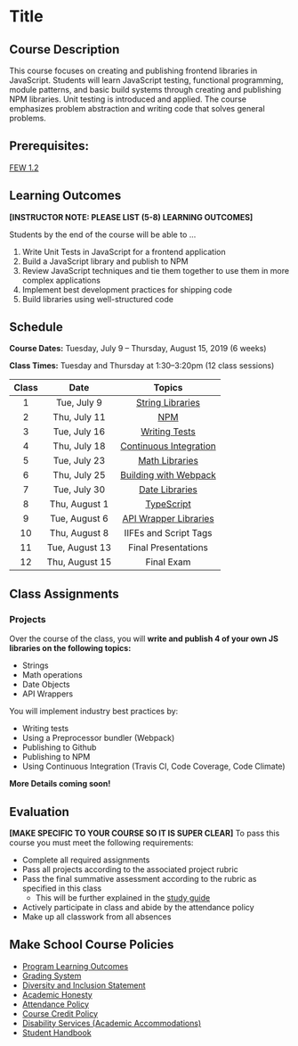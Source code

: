 # Title

## Course Description

This course focuses on creating and publishing frontend libraries in JavaScript. Students will learn JavaScript testing, functional programming, module patterns, and basic build systems through creating and publishing NPM libraries. Unit testing is introduced and applied. The course emphasizes problem abstraction and writing code that solves general problems.

## Prerequisites:  

[FEW 1.2](https://github.com/Make-School-Courses/FEW-1.2-JavaScript-Foundations)

## Learning Outcomes

**[INSTRUCTOR NOTE: PLEASE LIST (5-8) LEARNING OUTCOMES]**

Students by the end of the course will be able to ...

1. Write Unit Tests in JavaScript for a frontend application
1. Build a JavaScript library and publish to NPM
1. Review JavaScript techniques and tie them together to use them in more complex applications
1. Implement best development practices for shipping code
1. Build libraries using well-structured code

## Schedule

**Course Dates:** Tuesday, July 9 – Thursday, August 15, 2019 (6 weeks)

**Class Times:** Tuesday and Thursday at 1:30–3:20pm (12 class sessions)

| Class |          Date          |                 Topics                  |
|:-----:|:----------------------:|:---------------------------------------:|
|  1 |   Tue, July 9             | [String Libraries]                      |
|  2 |   Thu, July 11            | [NPM]                                   |
|  3 |   Tue, July 16            | [Writing Tests]                         |
|  4 |   Thu, July 18            | [Continuous Integration]                |
|  5 |   Tue, July 23            | [Math Libraries]                        |
|  6 |   Thu, July 25            | [Building with Webpack]                 |
|  7 |   Tue, July 30            | [Date Libraries]                        |
|  8 |   Thu, August 1           | [TypeScript]                            |
|  9 |   Tue, August 6           | [API Wrapper Libraries]                 |
| 10 |   Thu, August 8           | IIFEs and Script Tags                   |  
| 11 |   Tue, August 13          | Final Presentations                     |
| 12 |   Thu, August 15          | Final Exam                              |

[String Libraries]:https://docs.google.com/presentation/d/1JMHlFPjdAM9FLhOU3WsUfBaQyTK-pQ31rnbb3AMM5hc/edit?usp=sharing
[NPM]:https://docs.google.com/presentation/d/1BdgVBeemOXlARsS_wbS798UNFjCixwuIN9QhlDdxshg/edit?usp=sharing
[Writing Tests]:https://drive.google.com/open?id=1aBUDlkov4Bg3BHjALA3u6NQPDSsLvHNwgO-pzNvcl-4
[Continuous Integration]:https://docs.google.com/presentation/d/1bVj1kQjZEEP5CHJ75VXzsDhledgpasC0cEoDBK9zjuk/edit?usp=sharing
[Math Libraries]:https://docs.google.com/presentation/d/15crKRdhAXxcNsy5rHMvGAXm8RDYbkFVqCV6WGCcGy-U/edit?usp=sharing
[Building with Webpack]:https://docs.google.com/presentation/d/1_gX4K3VfCgsY7XH-xfc7q3T1MhEarPRoVla-AXJCae8/edit?usp=sharing
[Date Libraries]:https://docs.google.com/presentation/d/1zBpVfNByDj5u4Bsg1EtW_zx3qm_6oEm85BStYOyKlDk/edit?usp=sharing
[TypeScript]:https://docs.google.com/presentation/d/1ovt7YeAfqaiN8duWjwhYxldTwvca382QTHYyBUFZZ_8/edit?usp=sharing
[API Wrapper Libraries]:https://docs.google.com/presentation/d/14t1i4u9oZcwIFAdHm8t_SrAFVUA70cpwmfS_bEJ8ISI/edit?usp=sharing

## Class Assignments

### Projects

Over the course of the class, you will **write and publish 4 of your own JS libraries on the following topics:**

- Strings
- Math operations
- Date Objects
- API Wrappers

You will implement industry best practices by: 

- Writing tests
- Using a Preprocessor bundler (Webpack)
- Publishing to Github
- Publishing to NPM 
- Using Continuous Integration (Travis CI, Code Coverage, Code Climate)

**More Details coming soon!**

## Evaluation
**[MAKE SPECIFIC TO YOUR COURSE SO IT IS SUPER CLEAR]**
To pass this course you must meet the following requirements:

- Complete all required assignments 
- Pass all projects according to the associated project rubric
- Pass the final summative assessment according to the rubric as specified in this class
    - This will be further explained in the [study guide](ADD_STUDY_GUIDE_LNK)
- Actively participate in class and abide by the attendance policy
- Make up all classwork from all absences


## Make School Course Policies
- [Program Learning Outcomes](https://make.sc/program-learning-outcomes)
- [Grading System](https://make.sc/grading-system)
- [Diversity and Inclusion Statement](https://make.sc/diversity-and-inclusion-statement)
- [Academic Honesty](https://make.sc/academic-honesty-policy)
- [Attendance Policy](https://make.sc/attendance-policy)
- [Course Credit Policy](https://make.sc/course-credit-policy)
- [Disability Services (Academic Accommodations)](https://make.sc/disability-services)
- [Student Handbook](https://make.sc/student-handbook)
